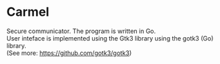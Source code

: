 # Carmel
Secure communicator. The program is written in Go.<br>
User inteface is implemented using the Gtk3 library using the gotk3 (Go) library.<br> (See more: https://github.com/gotk3/gotk3)
